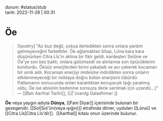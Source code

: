 durum: #status/stub   
tarih: 2022-11-28 | 00:31
# Öe
>[!poetry]
>"Az buz değil, çokça ilerledikten sonra onlara yardım gelmeyeceğini farkettiler. Öe ağlamaktan bitap, Lûna kara kara düşünürken Citra Lîs'in aklına bir fikir geldi. kardeşleri Selûne ve Öe'ye son kez baktı, onlara gülümsedi ve alınlarına son öpücüklerini kondurdu. Öksüz enerjilerden birini yakaladı ve acı çekerek kocaman bir ısırık aldı. Kocaman enerjiyi midesine indirdikten sonra onların etkilenmeyeceği bir noktaya doğru bütün enerjisini tükürdü. Patlamanın sonucunda onları karanlıktan koruyacak Işığı yaratmış oldu, Öe ise abisinin bedenine sonsuza denk sarılmak için uzandı(...)"
>― [[Batı Aarthal Tarihi]], [[Z'zxardg Galadhimer ]]

**Öe** veya yaygın adıyla **Dünya**, [[Fani Diyar]] içerisinde bulunan bir gezegendir. [[Sol|Sol'ün(veya ışığın)]] etrafında döner, uyduları [[Lûna]] ve [[Citra Lîs|Citra Lîs'dir]].  [[Aarthal]] kıtası onun üzerinde bulunur.